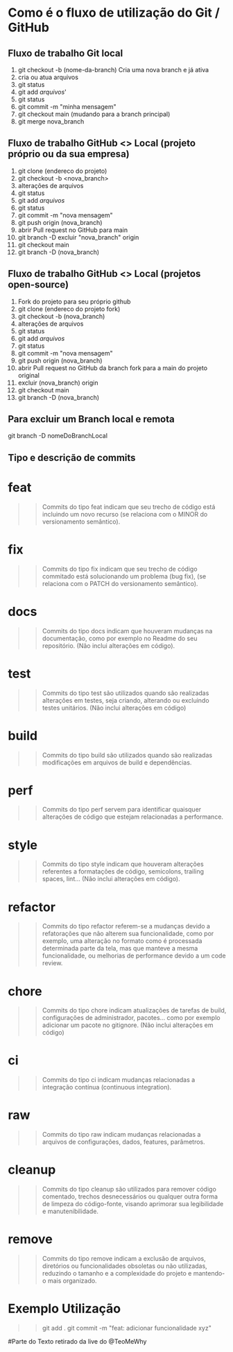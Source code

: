 # Como é o fluxo de utilização do Git / GitHub


## Fluxo de trabalho Git local

01. git checkout -b (nome-da-branch) Cria uma nova branch e já ativa
02. cria ou atua arquivos
03. git status
05. git add *arquivos*'
06. git status
07. git commit -m "minha mensagem"
08. git checkout main (mudando para a branch principal)
09. git merge nova_branch

## Fluxo de trabalho GitHub <> Local (projeto próprio ou da sua empresa)
01. git clone (endereco do projeto)
02. git checkout -b <nova_branch>
03. alterações de arquivos
04. git status
05. git add *arquivos*
06. git status
07. git commit -m "nova mensagem"
08. git push origin (nova_branch)
09. abrir Pull request no GitHub para main
10. git branch -D excluir "nova_branch" origin
11. git checkout main
12. git branch -D (nova_branch)

## Fluxo de trabalho GitHub <> Local (projetos open-source)
01. Fork do projeto para seu próprio github
02. git clone (endereco do projeto fork)
03. git checkout -b (nova_branch)
04. alterações de arquivos
05. git status
06. git add *arquivos*
07. git status
08. git commit -m "nova mensagem"
09. git push origin (nova_branch)
10. abrir Pull request no GitHub da branch fork para a main do projeto original
11. excluir (nova_branch) origin
12. git checkout main
13. git branch -D (nova_branch)

## Para excluir um Branch local e remota
git branch -D nomeDoBranchLocal


## Tipo e descrição de commits

# feat
  >> Commits do tipo feat indicam que seu trecho de código está incluindo um novo recurso (se relaciona com o MINOR do versionamento semântico).

# fix 
  >> Commits do tipo fix indicam que seu trecho de código commitado está solucionando um problema (bug fix), (se relaciona com o PATCH do versionamento semântico).

# docs
  >> Commits do tipo docs indicam que houveram mudanças na documentação, como por exemplo no Readme do seu repositório. (Não inclui alterações em código).

# test
  >> Commits do tipo test são utilizados quando são realizadas alterações em testes, seja criando, alterando ou excluindo testes unitários. (Não inclui alterações em código)

# build
  >> Commits do tipo build são utilizados quando são realizadas modificações em arquivos de build e dependências.

# perf
  >> Commits do tipo perf servem para identificar quaisquer alterações de código que estejam relacionadas a performance.

# style
  >> Commits do tipo style indicam que houveram alterações referentes a formatações de código, semicolons, trailing spaces, lint... (Não inclui alterações em código).

# refactor
  >> Commits do tipo refactor referem-se a mudanças devido a refatorações que não alterem sua funcionalidade, como por exemplo, uma alteração no formato como é processada determinada parte da tela, mas que manteve a mesma funcionalidade, ou melhorias de performance devido a um code review.

# chore
 >> Commits do tipo chore indicam atualizações de tarefas de build, configurações de administrador, pacotes... como por exemplo adicionar um pacote no gitignore. (Não inclui alterações em código)

# ci
  >> Commits do tipo ci indicam mudanças relacionadas a integração contínua (continuous integration).

# raw
  >> Commits do tipo raw indicam mudanças relacionadas a arquivos de configurações, dados, features, parâmetros.

# cleanup
  >> Commits do tipo cleanup são utilizados para remover código comentado, trechos desnecessários ou qualquer outra forma de limpeza do código-fonte, visando aprimorar sua legibilidade e manutenibilidade.

# remove
  >> Commits do tipo remove indicam a exclusão de arquivos, diretórios ou funcionalidades obsoletas ou não utilizadas, reduzindo o tamanho e a complexidade do projeto e mantendo-o mais organizado.
>  
# Exemplo Utilização
  >> git add .
  >> git commit -m "feat: adicionar funcionalidade xyz"



#Parte do Texto retirado da live do @TeoMeWhy
